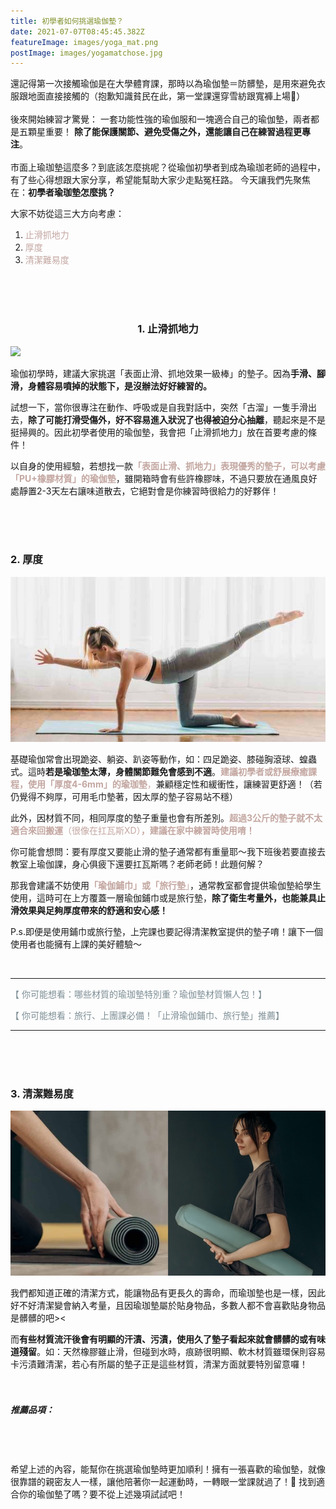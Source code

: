 ```yaml
---
title: 初學者如何挑選瑜伽墊？
date: 2021-07-07T08:45:45.382Z
featureImage: images/yoga_mat.png
postImage: images/yogamatchose.jpg
---
```

還記得第一次接觸瑜伽是在大學體育課，那時以為瑜伽墊＝防髒墊，是用來避免衣服跟地面直接接觸的（抱歉知識貧民在此，第一堂課還穿雪紡跟寬褲上場🙂）
<br>
<br>
後來開始練習才驚覺：
一套功能性強的瑜伽服和一塊適合自己的瑜伽墊，兩者都是五顆星重要！
**除了能保護關節、避免受傷之外，還能讓自己在練習過程更專注**。
<br>
<br>
市面上瑜珈墊這麼多？到底該怎麼挑呢？從瑜伽初學者到成為瑜珈老師的過程中，有了些心得想跟大家分享，希望能幫助大家少走點冤枉路。
今天讓我們先聚焦在：**初學者瑜珈墊怎麼挑？**

大家不妨從這三大方向考慮：

1. <font color=#c3a6a0>止滑抓地力</font>
2. <font color=#c3a6a0>厚度</font>
3. <font color=#c3a6a0>清潔難易度</font>

<br>

<br>

<br>

### <center>1. 止滑抓地力</center>

![](https://xuani-yoga.tk/images/dogpose2.jpg)

瑜伽初學時，建議大家挑選「表面止滑、抓地效果一級棒」的墊子。因為**手滑、腳滑，身體容易噴掉的狀態下，是沒辦法好好練習的。**

試想一下，當你很專注在動作、呼吸或是自我對話中，突然「古溜」一隻手滑出去，**除了可能打滑受傷外，好不容易進入狀況了也得被迫分心抽離**，聽起來是不是挺掃興的。因此初學者使用的瑜伽墊，我會把「止滑抓地力」放在首要考慮的條件！

以自身的使用經驗，若想找一款<font color=#c3a6a0>**「表面止滑、抓地力」表現優秀的墊子，可以考慮「PU+橡膠材質」的瑜伽墊**</font>，雖開箱時會有些許橡膠味，不過只要放在通風良好處靜置2-3天左右讓味道散去，它絕對會是你練習時很給力的好夥伴！

<br>

<br>

<br>

### 2. 厚度

![](images/all-four.jpg)

基礎瑜伽常會出現跪姿、躺姿、趴姿等動作，如：四足跪姿、膝碰胸滾球、蝗蟲式。這時**若是瑜珈墊太薄，身體關節難免會感到不適**。<font color=#c3a6a0>**建議初學者或舒展療癒課程，使用「厚度4-6mm」的瑜珈墊**，</font>兼顧穩定性和緩衝性，讓練習更舒適！（若仍覺得不夠厚，可用毛巾墊著，因太厚的墊子容易站不穩）

此外，因材質不同，相同厚度的墊子重量也會有所差別。<font color=#c3a6a0>**超過3公斤的墊子就不太適合來回搬運**（很像在扛瓦斯XD）**，建議在家中練習時使用唷！**</font><br> 

你可能會想問：要有厚度又要能止滑的墊子通常都有重量耶～我下班後若要直接去教室上瑜伽課，身心俱疲下還要扛瓦斯嗎？老師老師！此題何解？

那我會建議不妨使用<font color=#c3a6a0>**「瑜伽鋪巾」或「旅行墊**」</font>，通常教室都會提供瑜伽墊給學生使用，這時可在上方覆蓋一層瑜伽鋪巾或是旅行墊，**除了衛生考量外，也能兼具止滑效果與足夠厚度帶來的舒適和安心感！**

P.s.即便是使用鋪巾或旅行墊，上完課也要記得清潔教室提供的墊子唷！讓下一個使用者也能擁有上課的美好體驗～

<br>

- - -

<font color=#7d8e95>【 你可能想看：哪些材質的瑜珈墊特別重？瑜伽墊材質懶人包！】</font>

<font color=#7d8e95>【 你可能想看：旅行、上團課必備！「止滑瑜伽鋪巾、旅行墊」推薦】</font>

- - -

<br>
<br>
<br>

### 3. 清潔難易度

![](images/a3.jpg)

我們都知道正確的清潔方式，能讓物品有更長久的壽命，而瑜珈墊也是一樣，因此好不好清潔變會納入考量，且因瑜珈墊屬於貼身物品，多數人都不會喜歡貼身物品是髒髒的吧><

而**有些材質流汗後會有明顯的汗漬、污漬，使用久了墊子看起來就會髒髒的或有味道殘留**。如：天然橡膠雖止滑，但碰到水時，痕跡很明顯、軟木材質雖環保則容易卡污漬難清潔，若心有所屬的墊子正是這些材質，清潔方面就要特別留意囉！
<br>
<br>
<br>

##### 推薦品項：

<br>
<br>
<br>
希望上述的內容，能幫你在挑選瑜伽墊時更加順利！擁有一張喜歡的瑜伽墊，就像很靠譜的親密友人一樣，讓他陪著你一起運動時，一轉眼一堂課就過了！🥰 找到適合你的瑜伽墊了嗎？要不從上述幾項試試吧！